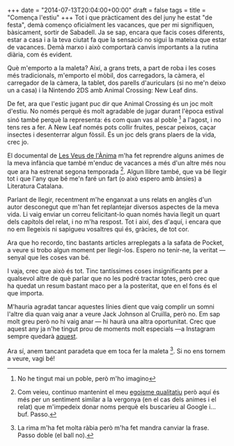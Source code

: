 +++
date = "2014-07-13T20:04:00+00:00"
draft = false
tags = 
title = "Comença l'estiu"
+++
Tot i que pràcticament des del juny he estat "de festa", demà començo oficialment les vacances, que per mi signifiquen, bàsicament, sortir de Sabadell. Ja se sap, encara que facis coses diferents, estar a casa i a la teva ciutat fa que la sensació no sigui la mateixa que estar de vacances. Demà marxo i això comportarà canvis importants a la rutina diària, com és evident.

<!-- more -->

Què m'emporto a la maleta? Així, a grans trets, a part de roba i les coses més tradicionals, m'emporto el mòbil, dos carregadors, la càmera, el carregador de la càmera, la tablet, dos parells d'auriculars (si no me'n deixo un a casa) i la Nintendo 2DS amb Animal Crossing: New Leaf dins. 

De fet, ara que l'estic jugant puc dir que Animal Crossing és un joc molt d'estiu. No només perquè és molt agradable de jugar durant l'època estival sinó també perquè la representa: és com quan vas al poble [^1] a l'agost, i no tens res a fer. A New Leaf només pots collir fruites, pescar peixos, caçar insectes i desenterrar algun fòssil. És un joc dels grans plaers de la vida, crec jo.

El documental de [Les Veus de l'Ànima](http://lesveusdelanima.cat/) m'ha fet reprendre alguns animes de la meva infància que també m'enduc de vacances a més d'un altre més nou que ara ha estrenat segona temporada [^2]. Algun llibre també, que va bé llegir tot i que l'any que bé me'n faré un fart (o això espero amb ànsies) a Literatura Catalana. 

Parlant de llegir, recentment m'he enganxat a uns relats en anglès d'un autor desconegut que m'han fet replantejar diversos aspectes de la meva vida. Li vaig enviar un correu felicitant-lo quan només havia llegit un quart dels capítols del relat, i no m'ha respost. Tot i així, des d'aquí, i encara que no em llegeixis ni sapigueu vosaltres qui és, gràcies, de tot cor.

Ara que ho recordo, tinc bastants articles arreplegats a la safata de Pocket, a veure si trobo algun moment per llegir-los. Espero no tenir-ne, la veritat — senyal que les coses van bé.

I vaja, crec que això és tot. Tinc tantíssimes coses insignificants per a qualsevol altre de què parlar que no les podré tractar totes, però crec que ha quedat un resum bastant maco per a la posteritat, que en el fons és el que importa.

M'hauria agradat tancar aquestes línies dient que vaig complir un somni l'altre dia quan vaig anar a veure Jack Johnson al Cruïlla, però no. Em sap molt greu però no hi vaig anar — hi haurà una altra oportunitat. Crec que aquest any ja n'he tingut prou de moments molt especials —a Instagram sempre quedarà [aquest](http://instagram.com/p/mJQdGtgww7/).

Ara sí, anem tancant paradeta que em toca fer la maleta [^3]. Si no ens tornem a veure, vagi bé!

[^1]: No he tingut mai un poble, però m'ho imagino
[^2]: Com veieu, continuo mantenint el meu [egoisme qualitatiu](http://enricllonch.com/post/65544102273/egoisme-qualitatiu) però aquí és més per un sentiment similar a la vergonya (en el cas dels animes i el relat) que m'impedeix donar noms perquè els buscaríeu al Google i... buf. Passo.
[^3]: La rima m'ha fet molta ràbia però m'ha fet mandra canviar la frase. Passo doble (el ball no).